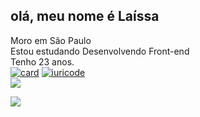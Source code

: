 ## olá, meu nome é Laíssa
Moro em São Paulo<br>
Estou estudando Desenvolvendo Front-end<br>
Tenho 23 anos.<br>
[![card](https://github-readme-stats.vercel.app/api?username=laissa959&theme=highcontrast)](https://github.com/anuraghazra/github-readme-stats)
[![iuricode](https://github-readme-stats.vercel.app/api/top-langs/?username=laissa959&hide=html&layout=compact&theme=default)](https://github.com/anuraghazra/github-readme-stats)
<br>
<img src="https://img.shields.io/badge/-LinkedIn-%230077B5?style=for-the-badge&logo=linkedin&logoColor=white"
/>
<br>
<div>
<a target"_blank" style="display:inline-blonk" href=
"https://instagram.com/laissa.silva45?igshid=OGQ5ZDc2ODk2ZA==" ><img src="https://img.shields.io/badge/Instagram-E4405F?style=for-the-badge&logo=instagram&logoColor=white"></a>      </div>


